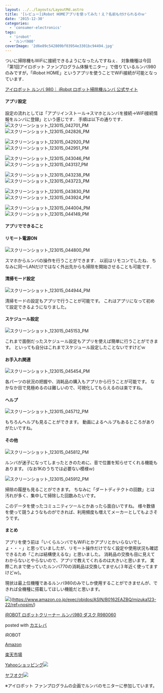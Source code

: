```yaml
---
layout: ../../layouts/LayoutMd.astro
title: '[レビュー]iRobot HOMEアプリを使ってみた！え？名前も付けられるのｗ'
date: '2015-12-30'
categories:
  - 'consumer-electronics'
tags:
  - 'irobot'
  - 'ルンバ980'
coverImage: '2d6e89c542809bf03954e3301bc94494.jpg'
---
```


ついに掃除機もWiFiに接続できるようになったんですねぇ． 対象機種は今回「第1回アイロボット ファンプログラム体験モニター」で借りているルンバ980のみですが，「iRobot HOME」というアプリを使うことでWiFi接続が可能となっています．

[アイロボット ルンバ 980｜ iRobot ロボット掃除機ルンバ 公式サイト](http://www.irobot-jp.com/roomba/980/)

#### アプリ設定

設定の流れとしては「アプリインストール→スマホとルンバを接続→WiFi接続情報をルンバに登録」という感じです． 手順は以下の通りです． ![スクリーンショット_123015_042701_PM](/archive/images/0cafad47f56acd1cca6adeb74722176b-593x1024.jpg)![スクリーンショット_123015_042826_PM](/archive/images/64929667402c18db9354d3bff0979549-591x1024.jpg)

![スクリーンショット_123015_042920_PM](/archive/images/9ceff247a4cd3ff5ebb73112bbe85833-591x1024.jpg)![スクリーンショット_123015_042951_PM](/archive/images/2b62874f5f3fe7cd5e66ed07b1959097-588x1024.jpg)

![スクリーンショット_123015_043046_PM](/archive/images/6c0e05e060e3415cb8a58aa72f7c8f2b-590x1024.jpg)![スクリーンショット_123015_043137_PM](/archive/images/d37d133f24c6f0ae5292ae48befa7fd3-588x1024.jpg)

![スクリーンショット_123015_043238_PM](/archive/images/0fc6fec2ee2093ed45fbc07f0cd5c177-589x1024.jpg)![スクリーンショット_123015_043723_PM](/archive/images/362e4c67c379b849344a884615bc252d-593x1024.jpg)



![スクリーンショット_123015_043830_PM](/archive/images/6899d9d255520ae5c064595ed2571dbd-591x1024.jpg)![スクリーンショット_123015_043924_PM](/archive/images/e1671169e16729289c0025c026662b70-591x1024.jpg)

![スクリーンショット_123015_044004_PM](/archive/images/1300c3381456a060a6f1959d88860a9d-590x1024.jpg)![スクリーンショット_123015_044149_PM](/archive/images/b99bc9b70e9c8f5219e2dbd7bb271703-595x1024.jpg)



#### アプリでできること

#### リモート電源ON

![スクリーンショット_123015_044800_PM](/archive/images/2d6e89c542809bf03954e3301bc94494-587x1024.jpg)

スマホからルンバの操作を行うことができます． 以前はリモコンでしたね． ちなみに同一LANだけではなく外出先からも掃除を開始させることも可能です．

#### 清掃モード設定

![スクリーンショット_123015_044944_PM](/archive/images/36403f58906cb5b12b56cd1a996ba8d9-590x1024.jpg)

清掃モードの設定もアプリで行うことが可能です。 これはアプリになって初めて設定できるようになりました。

#### スケジュール設定

![スクリーンショット_123015_045153_PM](/archive/images/ad92ad73aa7c0e9296651d2a4c522532.jpg)

これまで面倒だったスケジュール設定もアプリを使えば簡単に行うことができます。 といっても自分はこれまでスケジュール設定したことないですけどｗ

#### お手入れ関連



![スクリーンショット_123015_045454_PM](/archive/images/a5a7e84eb08b081537c4072769877f32.jpg)

各パーツの状況の把握や、消耗品の購入もアプリから行うことが可能です。 なかなか目で見極めるのは難しいので、可視化してもらえるのは楽ですね。

#### ヘルプ

![スクリーンショット_123015_045712_PM](/archive/images/917012feba48fe5800faf6b67c902a8d-592x1024.jpg)

もちろんヘルプも見ることができます。 動画によるヘルプもあるところがありがたいですね。

#### その他

![スクリーンショット_123015_045812_PM](/archive/images/63a1ab5cffb0c13ff145ca40840fff48.jpg)

ルンバが迷子になってしまったときのために、音で位置を知らせてくれる機能もあります。 (なお1Kのうちでは必要ない模様ｗ)

![スクリーンショット_123015_045912_PM](/archive/images/01f34ab3952ee11e079f76eee413ea51.jpg)

掃除の履歴も見ることができます。 ちなみに「ダートディテクトの回数」とは汚れが多く、集中して掃除した回数みたいです。

このデータを使ったコミュニティツールとかあったら面白いですね。 様々数値を使って競うようなものができれば、利用頻度も増えてメーカーとしてもよさそうです。

#### まとめ

アプリを使う前は「いくらルンバでもWiFiとかアプリとかいらないでしょ・・・」と思っていましたが、リモート操作だけでなく設定や使用状況も確認できるため「これは結構使えるな」と思いました。 消耗品の交換も目に見えてわからないとやらないので、アプリで教えてくれるのは大きいと思います。 実際これまで使っていたルンバ770の消耗品は交換してません(３年近く使ってますけどｗ)。

現状は最上位機種であるルンバ980のみでしか使用することができませんが、できれば全機種に搭載してほしい機能だと思います。

![](/archive/images/41TLJ03fj7L._SL160_.jpg)](https://www.amazon.co.jp/exec/obidos/ASIN/B0162EAZBQ/mizuka123-22/ref=nosim/)

[iROBOT ロボットクリーナー ルンバ980 ダスク R980060](https://www.amazon.co.jp/exec/obidos/ASIN/B0162EAZBQ/mizuka123-22/ref=nosim/)

posted with [カエレバ](http://kaereba.com)

iROBOT

[Amazon](http://www.amazon.co.jp/gp/search?keywords=iROBOT%20%83%8D%83%7B%83b%83g%83N%83%8A%81%5B%83i%81%5B%20%83%8B%83%93%83o980%20%83_%83X%83N%20R980060&__mk_ja_JP=%83J%83%5E%83J%83i&tag=mizuka123-22)

[楽天市場](http://hb.afl.rakuten.co.jp/hgc/032b53ee.4b34c5ee.0f4a541e.f440145e/?pc=http%3A%2F%2Fsearch.rakuten.co.jp%2Fsearch%2Fmall%2FiROBOT%2520%25E3%2583%25AD%25E3%2583%259C%25E3%2583%2583%25E3%2583%2588%25E3%2582%25AF%25E3%2583%25AA%25E3%2583%25BC%25E3%2583%258A%25E3%2583%25BC%2520%25E3%2583%25AB%25E3%2583%25B3%25E3%2583%2590980%2520%25E3%2583%2580%25E3%2582%25B9%25E3%2582%25AF%2520R980060%2F-%2Ff.1-p.1-s.1-sf.0-st.A-v.2%3Fx%3D0%26scid%3Daf_ich_link_urltxt%26m%3Dhttp%3A%2F%2Fm.rakuten.co.jp%2F)

[Yahooショッピング![](//ad.jp.ap.valuecommerce.com/servlet/gifbanner?sid=3066752&pid=881990642)](//ck.jp.ap.valuecommerce.com/servlet/referral?sid=3066752&pid=881990642&vc_url=http%3A%2F%2Fsearch.shopping.yahoo.co.jp%2Fsearch%3Fp%3DiROBOT%2520%25E3%2583%25AD%25E3%2583%259C%25E3%2583%2583%25E3%2583%2588%25E3%2582%25AF%25E3%2583%25AA%25E3%2583%25BC%25E3%2583%258A%25E3%2583%25BC%2520%25E3%2583%25AB%25E3%2583%25B3%25E3%2583%2590980%2520%25E3%2583%2580%25E3%2582%25B9%25E3%2582%25AF%2520R980060)

[ヤフオク!![](//ad.jp.ap.valuecommerce.com/servlet/gifbanner?sid=3066752&pid=881990642)](//ck.jp.ap.valuecommerce.com/servlet/referral?sid=3066752&pid=881990642&vc_url=http%3A%2F%2Fauctions.search.yahoo.co.jp%2Fsearch%3Fvo%3D%26ve%3D%26auccat%3D0%26aucminprice%3D%26aucmaxprice%3D%26aucmin_bidorbuy_price%3D%26aucmax_bidorbuy_price%3D%26loc_cd%3D0%26abatch%3D0%26istatus%3D0%26filtered%3D1%26ei%3DUTF-8%26tab_ex%3Dcommerce%26va%3DiROBOT%2520%25E3%2583%25AD%25E3%2583%259C%25E3%2583%2583%25E3%2583%2588%25E3%2582%25AF%25E3%2583%25AA%25E3%2583%25BC%25E3%2583%258A%25E3%2583%25BC%2520%25E3%2583%25AB%25E3%2583%25B3%25E3%2583%2590980%2520%25E3%2583%2580%25E3%2582%25B9%25E3%2582%25AF%2520R980060)

※アイロボット ファンプログラムの企画でルンバのモニターに参加しています。
